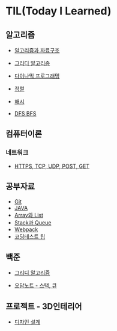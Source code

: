 # TIL(Today I Learned)

## 알고리즘

- <a href="https://github.com/pigggulggul/TIL/tree/master/%EC%95%8C%EA%B3%A0%EB%A6%AC%EC%A6%98/알고리즘과 자료구조.md">알고리즘과 자료구조</a>

- <a href="https://github.com/pigggulggul/TIL/tree/master/%EC%95%8C%EA%B3%A0%EB%A6%AC%EC%A6%98/그리디 알고리즘.md">그리디 알고리즘</a>

- <a href="https://github.com/pigggulggul/TIL/tree/master/%EC%95%8C%EA%B3%A0%EB%A6%AC%EC%A6%98/다이나믹 프로그래밍.md">다이나믹 프로그래밍</a>

- <a href="https://github.com/pigggulggul/TIL/tree/master/%EC%95%8C%EA%B3%A0%EB%A6%AC%EC%A6%98/정렬.md">정렬</a>

- <a href="https://github.com/pigggulggul/TIL/tree/master/%EC%95%8C%EA%B3%A0%EB%A6%AC%EC%A6%98/해시.md">해시</a>

- <a href="https://github.com/pigggulggul/TIL/tree/master/%EC%95%8C%EA%B3%A0%EB%A6%AC%EC%A6%98/DFS BFS.md">DFS BFS</a>

## 컴퓨터이론

### 네트워크

- <a href="https://github.com/pigggulggul/TIL/blob/master/%EC%BB%B4%ED%93%A8%ED%84%B0%EC%9D%B4%EB%A1%A0/%EB%84%A4%ED%8A%B8%EC%9B%8C%ED%81%AC/HTTPS%2C%20TCP%2C%20UDP%2C%20POST%2C%20GET.md">HTTPS, TCP, UDP, POST, GET</a>

## 공부자료

- <a href="https://github.com/pigggulggul/TIL/blob/master/공부자료/Git.md">Git</a>
- <a href="https://github.com/pigggulggul/TIL/blob/master/공부자료/JAVA">JAVA</a>
- <a href="https://github.com/pigggulggul/TIL/tree/master/%EA%B3%B5%EB%B6%80%EC%9E%90%EB%A3%8C/Array와 List.md">Array와 List</a>
- <a href="https://github.com/pigggulggul/TIL/tree/master/%EA%B3%B5%EB%B6%80%EC%9E%90%EB%A3%8C/Stack과 Queue.md">Stack과 Queue</a>
- <a href="https://github.com/pigggulggul/TIL/blob/master/%EA%B3%B5%EB%B6%80%EC%9E%90%EB%A3%8C/Webpack.md">Webpack</a>
- <a href="https://github.com/pigggulggul/TIL/blob/master/%EA%B3%B5%EB%B6%80%EC%9E%90%EB%A3%8C/코딩테스트%20팁.md">코딩테스트 팁</a>

## 백준

- <a href="https://github.com/pigggulggul/TIL/tree/master/%EB%B0%B1%EC%A4%80/그리디 알고리즘.md">그리디 알고리즘</a>

- <a href="https://github.com/pigggulggul/TIL/tree/master/백준/오답노트/스택%2C큐/스택%2C큐.md">오답노트 - 스택, 큐</a>

## 프로젝트 - 3D인테리어

- <a href="https://github.com/pigggulggul/TIL/blob/master/%ED%94%84%EB%A1%9C%EC%A0%9D%ED%8A%B8/3D%EC%9D%B8%ED%85%8C%EB%A6%AC%EC%96%B4/%EC%84%A4%EA%B3%84%EB%8F%84.md">디자인 설계</a>
